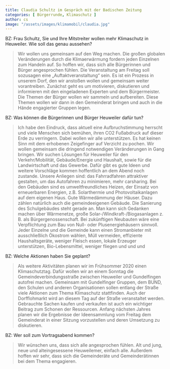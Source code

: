 ```yaml
---
title: Claudia Schultz im Gespräch mit der Badischen Zeitung
categories: [ Bürgerrunde, Klimaschutz ]
author: cs
image: "/assets/images/klimamobil/claudia.jpg"
---
```


BZ: Frau Schultz, Sie und Ihre Mitstreiter wollen mehr Klimaschutz in Heuweiler. Wie soll das genau aussehen? 

>Wir wollen uns gemeinsam auf den Weg machen. Die großen globalen Veränderungen durch die Klimaerwärmung  fordern jeden Einzelnen zum Handeln auf. So hoffen wir, dass sich alle Bürgerinnen und Bürger angesprochen fühlen. Die Veranstaltung am Freitag soll sozusagen eine „Auftaktveranstaltung“ sein.  Es ist ein Prozess in unserem Dorf, den wir anstoßen wollen und gemeinsam weiter vorantreiben. Zunächst geht  es um motivieren, diskutieren und informieren mit den eingeladenen Experten und dem Bürgermeister. Die Themen der Bürger wollen wir sammeln und aufbereiten. Diese  Themen wollen wir dann in den Gemeinderat bringen und auch in die Hände engagierter Gruppen legen.
 
BZ: Was können die Bürgerinnen und Bürger Heuweiler dafür tun?

>Ich habe den Eindruck, dass aktuell eine Aufbruchstimmung herrscht und viele Menschen sich bemühen, ihren CO2 Fußabdruck auf dieser Erde zu verringern. Dabei wollen wir alle unterstützen. Es hat keinen Sinn mit dem erhobenen Zeigefinger auf Verzicht zu pochen. Wir wollen gemeinsam die dringend notwendigen Veränderungen in Gang bringen. Wir suchen Lösungen für Heuweiler für den Verkehr/Mobilität, Gebäude/Energie und Haushalt, sowie für die Landwirtschaft und das Gewerbe. Dafür gibt es gute Ideen und weitere Vorschläge kommen hoffentlich an dem Abend noch zustande.  Unsere Anliegen sind: das Fahrradfahren attraktiver gestalten, um das Autofahren zu minimieren,  mehr carsharing. Bei den Gebäuden sind es umweltfreundliches Heizen, der Einsatz von erneuerbaren Energien, z.B. Solarthermie und Photovoltaikanlagen auf dem eigenen Haus. Gute Wärmedämmung der Häuser. Dazu zählen natürlich auch die gemeindeeigenen Gebäude. Die Sanierung des Schulgebäudes steht gerade an. Man kann sich Gedanken machen über Wärmenetze, große Solar-/Windkraft-/Biogasanlagen z. B. als Bürgergenossenschaft. Bei zukünftigen Neubauten wäre eine Verpflichtung zum Bau von Null- oder Plusenergiehäusern sinnvoll. Jeder Einzelne und die Gemeinde kann einen Stromanbieter mit ausschließlich Ökostrom wählen, Müll vermeiden, effiziente Haushaltsgeräte, weniger Fleisch essen, lokale Erzeuger unterstützen, Bio-Lebensmittel, weniger fliegen und und und 

BZ: Welche Aktionen haben Sie geplant?

>Als weitere Aktivitäten planen wir im Frühsommer 2020 einen Klimaschutztag. Dafür wollen wir an einem Sonntag die Gemeindeverbindungsstraße zwischen Heuweiler und Gundelfingen autofrei machen. Gemeinsam mit Gundelfinger Gruppen,  dem BUND, den Schulen und anderen Organisationen sollen entlang der Straße viele Aktionen zum Thema Klimaschutz stattfinden. Auch der  Dorfflohmarkt  wird an diesem Tag auf der Straße veranstaltet werden. Gebrauchte Sachen kaufen und verkaufen ist auch ein wichtiger Beitrag zum Schonen der Ressourcen. Anfang nächsten Jahres planen wir  die Ergebnisse der Ideensammlung vom Freitag dem Gemeinderat in einer Sitzung vorzustellen und deren Umsetzung zu diskutieren.
 
BZ: Wer soll zum Vortragsabend kommen? 

>Wir wünschen uns, dass sich alle angesprochen fühlen. Alt und jung, neue und alteingesessene Heuweilemer, einfach alle. Außerdem hoffen wir sehr, dass sich die Gemeinderäte und Gemeinderätinnen bei dem Thema engagieren.  
 
